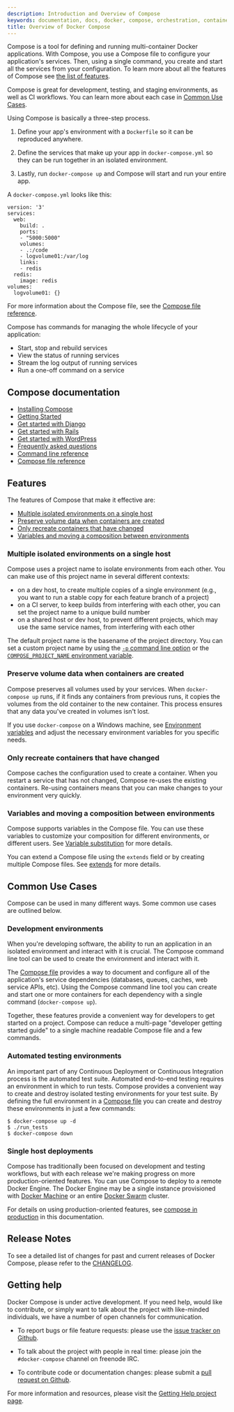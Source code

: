 ```yaml
---
description: Introduction and Overview of Compose
keywords: documentation, docs, docker, compose, orchestration, containers
title: Overview of Docker Compose
---
```


Compose is a tool for defining and running multi-container Docker applications.
With Compose, you use a Compose file to configure your application's services.
Then, using a single command, you create and start all the services
from your configuration. To learn more about all the features of Compose
see [the list of features](overview.md#features).

Compose is great for development, testing, and staging environments, as well as
CI workflows. You can learn more about each case in
[Common Use Cases](overview.md#common-use-cases).

Using Compose is basically a three-step process.

1. Define your app's environment with a `Dockerfile` so it can be reproduced
anywhere.

2. Define the services that make up your app in `docker-compose.yml`
so they can be run together in an isolated environment.

3. Lastly, run
`docker-compose up` and Compose will start and run your entire app.

A `docker-compose.yml` looks like this:

    version: '3'
    services:
      web:
        build: .
        ports:
        - "5000:5000"
        volumes:
        - .:/code
        - logvolume01:/var/log
        links:
        - redis
      redis:
        image: redis
    volumes:
      logvolume01: {}

For more information about the Compose file, see the
[Compose file reference](compose-file/index.md).

Compose has commands for managing the whole lifecycle of your application:

 * Start, stop and rebuild services
 * View the status of running services
 * Stream the log output of running services
 * Run a one-off command on a service

## Compose documentation

- [Installing Compose](install.md)
- [Getting Started](gettingstarted.md)
- [Get started with Django](django.md)
- [Get started with Rails](rails.md)
- [Get started with WordPress](wordpress.md)
- [Frequently asked questions](faq.md)
- [Command line reference](./reference/index.md)
- [Compose file reference](compose-file/index.md)

## Features

The features of Compose that make it effective are:

* [Multiple isolated environments on a single host](overview.md#Multiple-isolated-environments-on-a-single-host)
* [Preserve volume data when containers are created](overview.md#preserve-volume-data-when-containers-are-created)
* [Only recreate containers that have changed](overview.md#only-recreate-containers-that-have-changed)
* [Variables and moving a composition between environments](overview.md#variables-and-moving-a-composition-between-environments)

### Multiple isolated environments on a single host

Compose uses a project name to isolate environments from each other. You can make use of this project name in several different contexts:

* on a dev host, to create multiple copies of a single environment (e.g., you want to run a stable copy for each feature branch of a project)
* on a CI server, to keep builds from interfering with each other, you can set
  the project name to a unique build number
* on a shared host or dev host, to prevent different projects, which may use the
  same service names, from interfering with each other

The default project name is the basename of the project directory. You can set
a custom project name by using the
[`-p` command line option](./reference/overview.md) or the
[`COMPOSE_PROJECT_NAME` environment variable](./reference/envvars.md#compose-project-name).

### Preserve volume data when containers are created

Compose preserves all volumes used by your services. When `docker-compose up`
runs, if it finds any containers from previous runs, it copies the volumes from
the old container to the new container. This process ensures that any data
you've created in volumes isn't lost.

If you use `docker-compose` on a Windows machine, see
[Environment variables](reference/envvars.md) and adjust the necessary environment
variables for you specific needs.


### Only recreate containers that have changed

Compose caches the configuration used to create a container. When you
restart a service that has not changed, Compose re-uses the existing
containers. Re-using containers means that you can make changes to your
environment very quickly.


### Variables and moving a composition between environments

Compose supports variables in the Compose file. You can use these variables
to customize your composition for different environments, or different users.
See [Variable substitution](compose-file.md#variable-substitution) for more
details.

You can extend a Compose file using the `extends` field or by creating multiple
Compose files. See [extends](extends.md) for more details.


## Common Use Cases

Compose can be used in many different ways. Some common use cases are outlined
below.

### Development environments

When you're developing software, the ability to run an application in an
isolated environment and interact with it is crucial. The Compose command
line tool can be used to create the environment and interact with it.

The [Compose file](compose-file.md) provides a way to document and configure
all of the application's service dependencies (databases, queues, caches,
web service APIs, etc). Using the Compose command line tool you can create
and start one or more containers for each dependency with a single command
(`docker-compose up`).

Together, these features provide a convenient way for developers to get
started on a project. Compose can reduce a multi-page "developer getting
started guide" to a single machine readable Compose file and a few commands.

### Automated testing environments

An important part of any Continuous Deployment or Continuous Integration process
is the automated test suite. Automated end-to-end testing requires an
environment in which to run tests. Compose provides a convenient way to create
and destroy isolated testing environments for your test suite. By defining the full environment in a [Compose file](compose-file.md) you can create and destroy these environments in just a few commands:

    $ docker-compose up -d
    $ ./run_tests
    $ docker-compose down

### Single host deployments

Compose has traditionally been focused on development and testing workflows,
but with each release we're making progress on more production-oriented features. You can use Compose to deploy to a remote Docker Engine. The Docker Engine may be a single instance provisioned with
[Docker Machine](/machine/overview.md) or an entire
[Docker Swarm](/swarm/overview.md) cluster.

For details on using production-oriented features, see
[compose in production](production.md) in this documentation.


## Release Notes

To see a detailed list of changes for past and current releases of Docker
Compose, please refer to the
[CHANGELOG](https://github.com/docker/compose/blob/master/CHANGELOG.md).

## Getting help

Docker Compose is under active development. If you need help, would like to
contribute, or simply want to talk about the project with like-minded
individuals, we have a number of open channels for communication.

* To report bugs or file feature requests: please use the [issue tracker on Github](https://github.com/docker/compose/issues).

* To talk about the project with people in real time: please join the
  `#docker-compose` channel on freenode IRC.

* To contribute code or documentation changes: please submit a [pull request on Github](https://github.com/docker/compose/pulls).

For more information and resources, please visit the [Getting Help project page](/opensource/get-help/).
